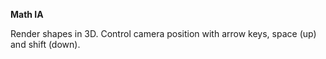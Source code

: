 **Math IA**

Render shapes in 3D. Control camera position with arrow keys, space (up) and shift (down).
